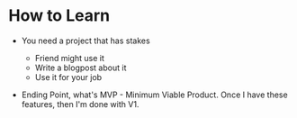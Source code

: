 How to Learn
============
  * You need a project that has stakes
    - Friend might use it
    - Write a blogpost about it
    - Use it for your job

  * Ending Point, what's MVP - Minimum Viable Product.
    Once I have these features, then I'm done with V1.

